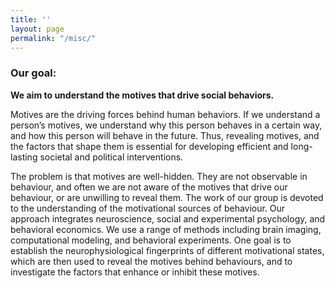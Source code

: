 ```yaml
---
title: ''
layout: page
permalink: "/misc/"
---
```

### Our goal:

**We aim to understand the motives that drive social behaviors.**

Motives are the driving forces behind human behaviors. If we understand a person’s motives, we understand why this person behaves in a certain way, and how this person will behave in the future. Thus, revealing motives, and the factors that shape them is essential for developing efficient and long-lasting societal and political interventions.

The problem is that motives are well-hidden. They are not observable in behaviour, and often we are not aware of the motives that drive our behaviour, or are unwilling to reveal them. The work of our group is devoted to the understanding of the motivational sources of behaviour. Our approach integrates neuroscience, social and experimental psychology, and behavioral economics. We use a range of methods including brain imaging, computational modeling, and behavioral experiments. One goal is to establish the neurophysiological fingerprints of different motivational states, which are then used to reveal the motives behind behaviours, and to investigate the factors that enhance or inhibit these motives.